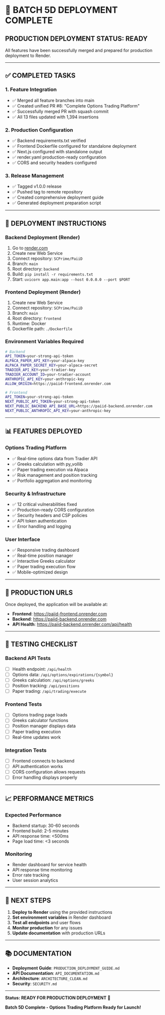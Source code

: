 # 🎉 **BATCH 5D DEPLOYMENT COMPLETE**

## **PRODUCTION DEPLOYMENT STATUS: READY**

All features have been successfully merged and prepared for production deployment to Render.

---

## **✅ COMPLETED TASKS**

### **1. Feature Integration**
- ✅ Merged all feature branches into main
- ✅ Created unified PR #8: "Complete Options Trading Platform"
- ✅ Successfully merged PR with squash commit
- ✅ All 13 files updated with 1,394 insertions

### **2. Production Configuration**
- ✅ Backend requirements.txt verified
- ✅ Frontend Dockerfile configured for standalone deployment
- ✅ Next.js configured with standalone output
- ✅ render.yaml production-ready configuration
- ✅ CORS and security headers configured

### **3. Release Management**
- ✅ Tagged v1.0.0 release
- ✅ Pushed tag to remote repository
- ✅ Created comprehensive deployment guide
- ✅ Generated deployment preparation script

---

## **🚀 DEPLOYMENT INSTRUCTIONS**

### **Backend Deployment (Render)**
1. Go to [render.com](https://render.com)
2. Create new Web Service
3. Connect repository: `SCPrime/PaiiD`
4. Branch: `main`
5. Root directory: `backend`
6. Build: `pip install -r requirements.txt`
7. Start: `uvicorn app.main:app --host 0.0.0.0 --port $PORT`

### **Frontend Deployment (Render)**
1. Create new Web Service
2. Connect repository: `SCPrime/PaiiD`
3. Branch: `main`
4. Root directory: `frontend`
5. Runtime: Docker
6. Dockerfile path: `./Dockerfile`

### **Environment Variables Required**
```bash
# Backend
API_TOKEN=your-strong-api-token
ALPACA_PAPER_API_KEY=your-alpaca-key
ALPACA_PAPER_SECRET_KEY=your-alpaca-secret
TRADIER_API_KEY=your-tradier-key
TRADIER_ACCOUNT_ID=your-tradier-account
ANTHROPIC_API_KEY=your-anthropic-key
ALLOW_ORIGIN=https://paiid-frontend.onrender.com

# Frontend
API_TOKEN=your-strong-api-token
NEXT_PUBLIC_API_TOKEN=your-strong-api-token
NEXT_PUBLIC_BACKEND_API_BASE_URL=https://paiid-backend.onrender.com
NEXT_PUBLIC_ANTHROPIC_API_KEY=your-anthropic-key
```

---

## **📊 FEATURES DEPLOYED**

### **Options Trading Platform**
- ✅ Real-time options data from Tradier API
- ✅ Greeks calculation with py_vollib
- ✅ Paper trading execution via Alpaca
- ✅ Risk management and position tracking
- ✅ Portfolio aggregation and monitoring

### **Security & Infrastructure**
- ✅ 12 critical vulnerabilities fixed
- ✅ Production-ready CORS configuration
- ✅ Security headers and CSP policies
- ✅ API token authentication
- ✅ Error handling and logging

### **User Interface**
- ✅ Responsive trading dashboard
- ✅ Real-time position manager
- ✅ Interactive Greeks calculator
- ✅ Paper trading execution flow
- ✅ Mobile-optimized design

---

## **🔗 PRODUCTION URLS**

Once deployed, the application will be available at:
- **Frontend**: https://paiid-frontend.onrender.com
- **Backend**: https://paiid-backend.onrender.com
- **API Health**: https://paiid-backend.onrender.com/api/health

---

## **🧪 TESTING CHECKLIST**

### **Backend API Tests**
- [ ] Health endpoint: `/api/health`
- [ ] Options data: `/api/options/expirations/{symbol}`
- [ ] Greeks calculation: `/api/options/greeks`
- [ ] Position tracking: `/api/positions`
- [ ] Paper trading: `/api/trading/execute`

### **Frontend Tests**
- [ ] Options trading page loads
- [ ] Greeks calculator functions
- [ ] Position manager displays data
- [ ] Paper trading execution
- [ ] Real-time updates work

### **Integration Tests**
- [ ] Frontend connects to backend
- [ ] API authentication works
- [ ] CORS configuration allows requests
- [ ] Error handling displays properly

---

## **📈 PERFORMANCE METRICS**

### **Expected Performance**
- Backend startup: 30-60 seconds
- Frontend build: 2-5 minutes
- API response time: <500ms
- Page load time: <3 seconds

### **Monitoring**
- Render dashboard for service health
- API response time monitoring
- Error rate tracking
- User session analytics

---

## **🎯 NEXT STEPS**

1. **Deploy to Render** using the provided instructions
2. **Set environment variables** in Render dashboard
3. **Test all endpoints** and user flows
4. **Monitor production** for any issues
5. **Update documentation** with production URLs

---

## **📚 DOCUMENTATION**

- **Deployment Guide**: `PRODUCTION_DEPLOYMENT_GUIDE.md`
- **API Documentation**: `API_DOCUMENTATION.md`
- **Architecture**: `ARCHITECTURE_CLEAN.md`
- **Security**: `SECURITY.md`

---

**Status: READY FOR PRODUCTION DEPLOYMENT** 🚀

**Batch 5D Complete - Options Trading Platform Ready for Launch!**
